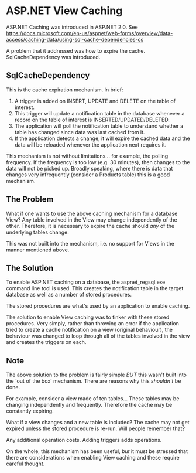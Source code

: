 # ASP.NET View Caching

ASP.NET Caching was introduced in ASP.NET 2.0. See https://docs.microsoft.com/en-us/aspnet/web-forms/overview/data-access/caching-data/using-sql-cache-dependencies-cs

A problem that it addressed was how to expire the cache. SqlCacheDependency was introduced.

## SqlCacheDependency

This is the cache expiration mechanism. In brief:
1. A trigger is added on INSERT, UPDATE and DELETE on the table of interest.
2. This trigger will update a notification table in the database whenever a record on the table of interest is INSERTED/UPDATED/DELETED.
3. The application will poll the notification table to understand whether a table has changed since data was last cached from it.
4. If the application detects a change, it will expire the cached data and the data will be reloaded whenever the application next requires it.

This mechanism is not without limitations... for example, the polling frequency. If the frequency is too low (e.g. 30 minutes), then changes to the data will not be picked up. Broadly speaking, where there is data that changes very infrequently (consider a Products table) this is a good mechanism.

## The Problem

What if one wants to use the above caching mechanism for a database View? Any table involved in the View may change independently of the other. Therefore, it is necessary to expire the cache should *any* of the underlying tables change.

This was not built into the mechanism, i.e. no support for Views in the manner mentioned above.

## The Solution

To enable ASP.NET caching on a database, the aspnet_regsql.exe command line tool is used. This creates the notification table in the target database as well as a number of stored procedures.

The stored procedures are what's used by an application to enable caching.

The solution to enable View caching was to tinker with these stored procedures. Very simply, rather than throwing an error if the application tried to create a cache notification on a view (original behaviour), the behaviour was changed to loop through all of the tables involved in the view and creates the triggers on each.

## Note

The above solution to the problem is fairly simple *BUT* this wasn't built into the 'out of the box' mechanism. There are reasons why this *shouldn't* be done.

For example, consider a view made of ten tables... These tables may be changing independently and frequently. Therefore the cache may be constantly expiring.

What if a view changes and a new table is included? The cache may not get expired unless the stored procedure is re-run. Will people remember that?

Any additional operation costs. Adding triggers adds operations. 

On the whole, this mechanism has been useful, *but* it must be stressed that there are considerations when enabling View caching and these require careful thought.



